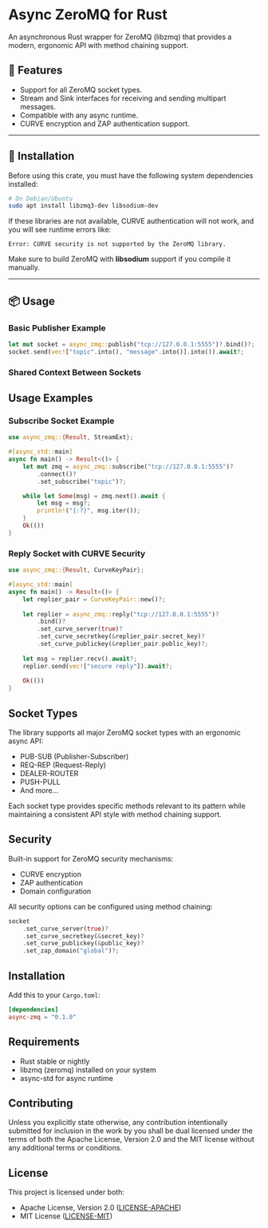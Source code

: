 # Async ZeroMQ for Rust

An asynchronous Rust wrapper for ZeroMQ (libzmq) that provides a modern, ergonomic API with method chaining support.

## 🚀 Features

* Support for all ZeroMQ socket types.
* Stream and Sink interfaces for receiving and sending multipart messages.
* Compatible with any async runtime.
* CURVE encryption and ZAP authentication support.

---

## 🧰 Installation

Before using this crate, you must have the following system dependencies installed:

```bash
# On Debian/Ubuntu
sudo apt install libzmq3-dev libsodium-dev
```

If these libraries are not available, CURVE authentication will not work, and you will see runtime errors like:

```
Error: CURVE security is not supported by the ZeroMQ library.
```

Make sure to build ZeroMQ with **libsodium** support if you compile it manually.

---

## 📦 Usage

### Basic Publisher Example

```rust
let mut socket = async_zmq::publish("tcp://127.0.0.1:5555")?.bind()?;
socket.send(vec!["topic".into(), "message".into()].into()).await?;
```

### Shared Context Between Sockets

## Usage Examples

### Subscribe Socket Example

```rust
use async_zmq::{Result, StreamExt};

#[async_std::main]
async fn main() -> Result<()> {
    let mut zmq = async_zmq::subscribe("tcp://127.0.0.1:5555")?
        .connect()?
        .set_subscribe("topic")?;

    while let Some(msg) = zmq.next().await {
        let msg = msg?;
        println!("{:?}", msg.iter());
    }
    Ok(())
}
```

### Reply Socket with CURVE Security

```rust
use async_zmq::{Result, CurveKeyPair};

#[async_std::main]
async fn main() -> Result<()> {
    let replier_pair = CurveKeyPair::new()?;
    
    let replier = async_zmq::reply("tcp://127.0.0.1:5555")?
        .bind()?
        .set_curve_server(true)?
        .set_curve_secretkey(&replier_pair.secret_key)?
        .set_curve_publickey(&replier_pair.public_key)?;
        
    let msg = replier.recv().await?;
    replier.send(vec!["secure reply"]).await?;
    
    Ok(())
}
```

## Socket Types

The library supports all major ZeroMQ socket types with an ergonomic async API:

- PUB-SUB (Publisher-Subscriber)
- REQ-REP (Request-Reply)
- DEALER-ROUTER
- PUSH-PULL
- And more...

Each socket type provides specific methods relevant to its pattern while maintaining a consistent API style with method chaining support.

## Security

Built-in support for ZeroMQ security mechanisms:

- CURVE encryption
- ZAP authentication
- Domain configuration

All security options can be configured using method chaining:

```rust
socket
    .set_curve_server(true)?
    .set_curve_secretkey(&secret_key)?
    .set_curve_publickey(&public_key)?
    .set_zap_domain("global")?;
```

## Installation

Add this to your `Cargo.toml`:

```toml
[dependencies]
async-zmq = "0.1.0"
```

## Requirements

- Rust stable or nightly
- libzmq (zeromq) installed on your system
- async-std for async runtime

## Contributing

Unless you explicitly state otherwise, any contribution intentionally submitted for inclusion in the work by you shall be dual licensed under the terms of both the Apache License, Version 2.0 and the MIT license without any additional terms or conditions.

## License

This project is licensed under both:
- Apache License, Version 2.0 ([LICENSE-APACHE](LICENSE-APACHE))
- MIT License ([LICENSE-MIT](LICENSE-MIT))